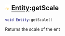 ## ![shared](../../.gitbook/assets/shared.png) [Entity](entity):getScale

```lua
void Entity:getScale()
```

Returns the scale of the ent
